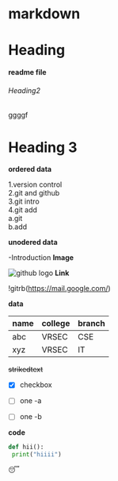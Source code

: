 # markdown
# Heading
**readme file**
###### Heading2
ggggf
# Heading 3  

**ordered data**  

1.version control  
2.git and github  
3.git intro  
4.git add  
  a.git  
  b.add  
  
  
**unodered data**  


-Introduction
**Image**  

![github logo](https://staticg.sportskeeda.com/wp-content/uploads/2016/08/pardeep-narwal-1470067171-800.jpg)
**Link**  

!gitrb(https://mail.google.com/)

**data** 

|name|college|branch|
|-----|-------|------|
|abc|VRSEC|CSE|
|xyz|VRSEC|IT|  

~~strikedtext~~  

- [x] checkbox
- [ ] one -a 
- [ ] one -b  


**code**  
```python  
def hii():
 print("hiiii")
```    
:sleeping:
